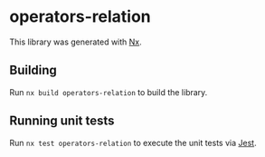 # operators-relation

This library was generated with [Nx](https://nx.dev).

## Building

Run `nx build operators-relation` to build the library.

## Running unit tests

Run `nx test operators-relation` to execute the unit tests via [Jest](https://jestjs.io).
